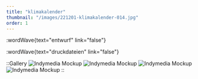 ```yaml
---
title: "klimakalender"
thumbnail: "/images/221201-klimakalender-014.jpg"
order: 1
---
```


:wordWave{text="entwurf" link="false"}

:wordWave{text="druckdateien" link="false"}

::Gallery
![Indymedia Mockup](/images/indy-header.png)
![Indymedia Mockup](/images/indy-header.png)
![Indymedia Mockup](/images/231104-anna_geburtstag-012.jpg)
![Indymedia Mockup](/images/indy-header.png)
::